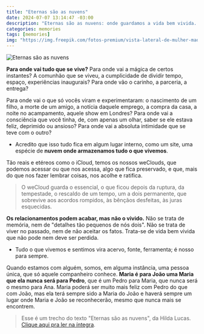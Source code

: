 ```yaml
---
title: "Eternas são as nuvens"
date: 2024-07-07 13:14:47 -03:00
description: "Eternas são as nuvens: onde guardamos a vida bem vivida. Relacionamentos podem acabar, mas o vivido é nosso para sempre"
categories: memories
tags: [memories]
img: "https://img.freepik.com/fotos-premium/vista-lateral-de-mulher-madura-agachada-em-um-poste-contra-o-ceu-nublado_1048944-17146589.jpg"
---
```

![Eternas são as nuvens](https://img.freepik.com/fotos-gratis/os-avos-passam-o-tempo-com-os-netos-num-ambiente-magico-e-fantastico_23-2151568709.jpg)


**Para onde vai tudo que se vive?**  Para onde vai a mágica de certos instantes? A comunhão que se viveu, a cumplicidade de dividir tempo, espaço, experiências inaugurais? Para onde vão o carinho, a parceria, a entrega?

Para onde vai o que só vocês viram e experimentaram: o nascimento de um filho, a morte de um amigo, a notícia daquele emprego, a compra da casa, a noite no acampamento, aquele show em Londres? Para onde vai a consciência que você tinha, de, com apenas um olhar, saber se ele estava feliz, deprimido ou ansioso? Para onde vai a absoluta intimidade que se teve com o outro?

-   Acredito que isso tudo fica em algum lugar interno, como um site, uma espécie de  **nuvem onde armazenamos tudo o que vivemos**.
    

Tão reais e etéreos como o iCloud, temos os nossos weClouds, que podemos acessar ou que nos acessa, algo que fica preservado, e que, mais do que nos fazer lembrar coisas, nos acolhe e ratifica.

> O weCloud guarda o essencial, o que ficou depois da ruptura, da
> tempestade, o rescaldo de um tempo, um a dois permanente, que
> sobrevive aos acordos rompidos, às bênçãos desfeitas, às juras esquecidas.

**Os relacionamentos podem acabar, mas não o vivido.**  Não se trata de memória, nem de "detalhes tão pequenos de nós dois". Não se trata de viver no passado, nem de não aceitar os fatos. Trata-se de  vida bem vivida que não pode nem deve ser perdida.

-   Tudo o que vivemos e sentimos vira acervo, fonte, ferramenta; é nosso para sempre.
    

Quando estamos com alguém, somos, em alguma instância, uma pessoa única, que só aquele companheiro conhece.  **Maria é para João uma Maria que ela nunca será para Pedro**, que é um Pedro para Maria, que nunca será o mesmo para Ana. Maria poderá ser muito mais feliz com Pedro do que com João, mas ela terá sempre sido a Maria do João e haverá sempre um lugar onde Maria e João se reconhecerão, mesmo que nunca mais se encontrem.

> Esse é um trecho do texto "Eternas são as nuvens", da Hilda Lucas. 
> [Clique aqui pra ler na íntegra](https://claudia.abril.com.br/sua-vida/so-na-lola-eternas-sao-as-nuvens-texto-foi-recorde-de-comentarios-nas-redes-sociais).
